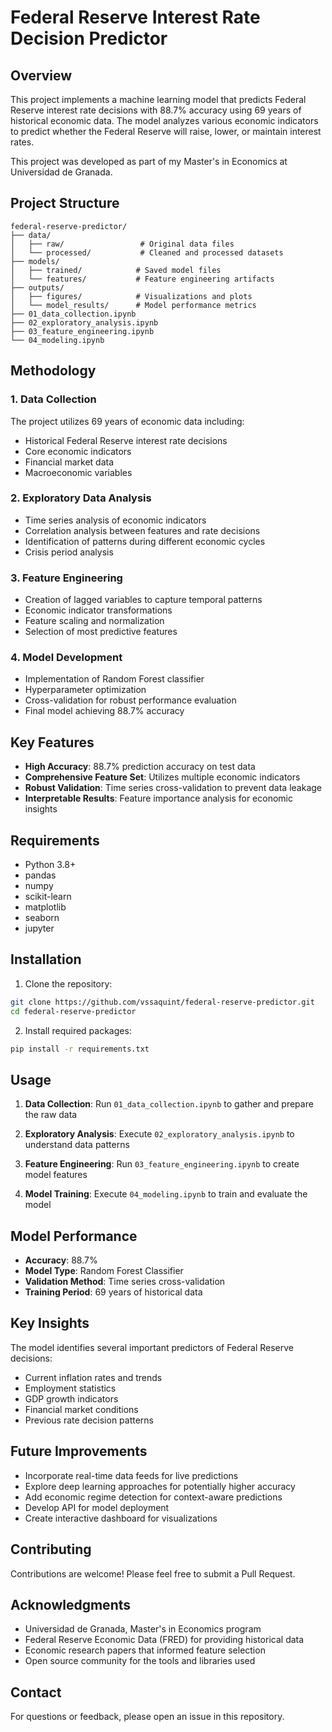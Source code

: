 # Federal Reserve Interest Rate Decision Predictor

## Overview

This project implements a machine learning model that predicts Federal Reserve interest rate decisions with 88.7% accuracy using 69 years of historical economic data. The model analyzes various economic indicators to predict whether the Federal Reserve will raise, lower, or maintain interest rates.

This project was developed as part of my Master's in Economics at Universidad de Granada.

## Project Structure

```
federal-reserve-predictor/
├── data/
│   ├── raw/                 # Original data files
│   └── processed/           # Cleaned and processed datasets
├── models/
│   ├── trained/            # Saved model files
│   └── features/           # Feature engineering artifacts
├── outputs/
│   ├── figures/            # Visualizations and plots
│   └── model_results/      # Model performance metrics
├── 01_data_collection.ipynb
├── 02_exploratory_analysis.ipynb
├── 03_feature_engineering.ipynb
└── 04_modeling.ipynb
```

## Methodology

### 1. Data Collection
The project utilizes 69 years of economic data including:
- Historical Federal Reserve interest rate decisions
- Core economic indicators
- Financial market data
- Macroeconomic variables

### 2. Exploratory Data Analysis
- Time series analysis of economic indicators
- Correlation analysis between features and rate decisions
- Identification of patterns during different economic cycles
- Crisis period analysis

### 3. Feature Engineering
- Creation of lagged variables to capture temporal patterns
- Economic indicator transformations
- Feature scaling and normalization
- Selection of most predictive features

### 4. Model Development
- Implementation of Random Forest classifier
- Hyperparameter optimization
- Cross-validation for robust performance evaluation
- Final model achieving 88.7% accuracy

## Key Features

- **High Accuracy**: 88.7% prediction accuracy on test data
- **Comprehensive Feature Set**: Utilizes multiple economic indicators
- **Robust Validation**: Time series cross-validation to prevent data leakage
- **Interpretable Results**: Feature importance analysis for economic insights

## Requirements

- Python 3.8+
- pandas
- numpy
- scikit-learn
- matplotlib
- seaborn
- jupyter

## Installation

1. Clone the repository:
```bash
git clone https://github.com/vssaquint/federal-reserve-predictor.git
cd federal-reserve-predictor
```

2. Install required packages:
```bash
pip install -r requirements.txt
```

## Usage

1. **Data Collection**: Run `01_data_collection.ipynb` to gather and prepare the raw data

2. **Exploratory Analysis**: Execute `02_exploratory_analysis.ipynb` to understand data patterns

3. **Feature Engineering**: Run `03_feature_engineering.ipynb` to create model features

4. **Model Training**: Execute `04_modeling.ipynb` to train and evaluate the model

## Model Performance

- **Accuracy**: 88.7%
- **Model Type**: Random Forest Classifier
- **Validation Method**: Time series cross-validation
- **Training Period**: 69 years of historical data

## Key Insights

The model identifies several important predictors of Federal Reserve decisions:
- Current inflation rates and trends
- Employment statistics
- GDP growth indicators
- Financial market conditions
- Previous rate decision patterns

## Future Improvements

- Incorporate real-time data feeds for live predictions
- Explore deep learning approaches for potentially higher accuracy
- Add economic regime detection for context-aware predictions
- Develop API for model deployment
- Create interactive dashboard for visualizations

## Contributing

Contributions are welcome! Please feel free to submit a Pull Request.

## Acknowledgments

- Universidad de Granada, Master's in Economics program
- Federal Reserve Economic Data (FRED) for providing historical data
- Economic research papers that informed feature selection
- Open source community for the tools and libraries used

## Contact

For questions or feedback, please open an issue in this repository.
